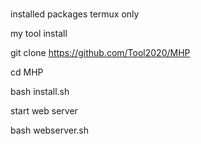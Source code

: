 # 
installed packages
termux only










my tool install

git clone https://github.com/Tool2020/MHP

cd MHP

bash install.sh

start web server

bash webserver.sh



